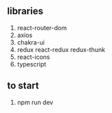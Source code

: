 ## libraries

1. react-router-dom
2. axios
3. chakra-ui
4. redux react-redux redux-thunk
5. react-icons
6. typescript

## to start

1. npm run dev

